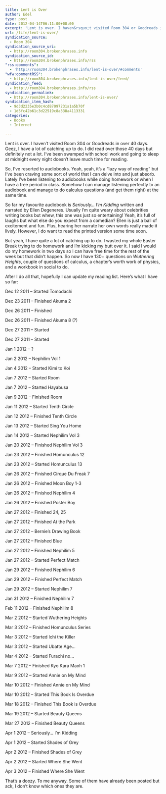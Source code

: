 ```yaml
---
title: Lent is Over
author: Edel
type: post
date: 2012-04-14T06:11:00+00:00
excerpt: 'Lent is over. I haven&rsquo;t visited Room 304 or Goodreads in over 40 days. Geez, I have a lot of catching up to do. I did read over those 40 days but definitely not a lot. I&rsquo;ve been swamped with school work and going to sleep at midnight every night doesn&rsquo;t leave much time for [...]'
url: /life/lent-is-over/
syndication_source:
  - Room 304
syndication_source_uri:
  - http://room304.brokenphrases.info
syndication_source_id:
  - http://room304.brokenphrases.info/rss
"rss:comments":
  - 'http://room304.brokenphrases.info/lent-is-over/#comments'
"wfw:commentRSS":
  - http://room304.brokenphrases.info/lent-is-over/feed/
syndication_feed:
  - http://room304.brokenphrases.info/rss
syndication_permalink:
  - http://room304.brokenphrases.info/lent-is-over/
syndication_item_hash:
  - 9d3d2235e3b0c4cd87097231a1a5b70f
  - 1d5fc42b61c3d22519c8a338a4113331
categories:
  - Books
  - Internet

---
```

Lent is over. I haven&#8217;t visited Room 304 or Goodreads in over 40 days. Geez, I have a lot of catching up to do. I did read over those 40 days but definitely not a lot. I&#8217;ve been swamped with school work and going to sleep at midnight every night doesn&#8217;t leave much time for reading.

So, I&#8217;ve resorted to audiobooks. Yeah, yeah, it&#8217;s a &#8220;lazy way of reading&#8221; but I&#8217;ve been craving some sort of world that I can delve into and just absorb. Lately I&#8217;ve been listening to audiobooks while doing homework or when I have a free period in class. Somehow I can manage listening perfectly to an audiobook and manage to do calculus questions (and get them right) at the same time.

So far my favourite audiobook is _Seriously&#8230; I&#8217;m Kidding_ written and narrated by Ellen Degeneres. Usually I&#8217;m quite weary about celebrities writing books but whew, this one was just so entertaining! Yeah, it&#8217;s full of laughs but what else do you expect from a comedian? Ellen is just a ball of excitement and fun. Plus, hearing her narrate her own words really made it lively. However, I do want to read the printed version some time soon.

But yeah, I have quite a lot of catching up to do. I wasted my whole Easter Break trying to do homework and I&#8217;m kicking my butt over it. I said I would do my homework in two days so I can have free time for the rest of the week but that didn&#8217;t happen. So now I have 130+ questions on _Wuthering Heights_, couple of questions of calculus, a chapter&#8217;s worth work of physics, and a workbook in social to do.

After I do all that, hopefully I can update my reading list. Here&#8217;s what I have so far:

Dec 12 2011 &#8211; Started Tomodachi
  
Dec 23 2011 &#8211; Finished Akuma 2
  
Dec 26 2011 &#8211; Finished
  
Dec 26 2011 &#8211; Finished Akuma 8 (?)
  
Dec 27 2011 &#8211; Started
  
Dec 27 2011 &#8211; Started
  
Jan 1 2012 &#8211; ?
  
Jan 2 2012 &#8211; Nephilim Vol 1
  
Jan 4 2012 &#8211; Started Kimi to Koi
  
Jan 7 2012 &#8211; Started Room
  
Jan 7 2012 &#8211; Started Hayabusa
  
Jan 9 2012 &#8211; Finished Room
  
Jan 11 2012 &#8211; Started Tenth Circle
  
Jan 12 2012 &#8211; Finished Tenth Circle
  
Jan 13 2012 &#8211; Started Sing You Home
  
Jan 14 2012 &#8211; Started Nephilim Vol 3
  
Jan 20 2012 &#8211; Finished Nephilim Vol 3
  
Jan 23 2012 &#8211; Finished Homunculus 12
  
Jan 23 2012 &#8211; Started Homunculus 13
  
Jan 26 2012 &#8211; Finished Cirque Du Freak 7
  
Jan 26 2012 &#8211; Finished Moon Boy 1-3
  
Jan 26 2012 &#8211; Finished Nephilim 4
  
Jan 26 2012 &#8211; Finished Poster Boy
  
Jan 27 2012 &#8211; Finished 24, 25
  
Jan 27 2012 &#8211; Finished At the Park
  
Jan 27 2012 &#8211; Bernie&#8217;s Drawing Book
  
Jan 27 2012 &#8211; Finished Blue
  
Jan 27 2012 &#8211; Finished Nephilim 5
  
Jan 27 2012 &#8211; Started Perfect Match
  
Jan 29 2012 &#8211; Finished Nephilim 6
  
Jan 29 2012 &#8211; Finished Perfect Match
  
Jan 29 2012 &#8211; Started Nephilim 7
  
Jan 31 2012 &#8211; Finished Nephilim 7
  
Feb 11 2012 &#8211; Finished Nephilim 8
  
Mar 2 2012 &#8211; Started Wuthering Heights
  
Mar 3 2012 &#8211; Finished Homunculus Series
  
Mar 3 2012 &#8211; Started Ichi the Killer
  
Mar 3 2012 &#8211; Started Ubatte Age&#8230;
  
Mar 4 2012 &#8211; Started Furachi no&#8230;
  
Mar 7 2012 &#8211; Finished Kyo Kara Maoh 1
  
Mar 9 2012 &#8211; Started Annie on My Mind
  
Mar 10 2012 &#8211; Finished Annie on My Mind
  
Mar 10 2012 &#8211; Started This Book Is Overdue
  
Mar 18 2012 &#8211; Finished This Book is Overdue
  
Mar 19 2012 &#8211; Started Beauty Queens
  
Mar 27 2012 &#8211; Finished Beauty Queens
  
Apr 1 2012 &#8211; Seriously&#8230; I&#8217;m Kidding
  
Apr 1 2012 &#8211; Started Shades of Grey
  
Apr 2 2012 &#8211; Finished Shades of Grey
  
Apr 2 2012 &#8211; Started Where She Went
  
Apr 3 2012 &#8211; Finished Where She Went

That&#8217;s a doozy. To me anyway. Some of them have already been posted but ack, I don&#8217;t know which ones they are.

<ol class="footnote">
</ol>